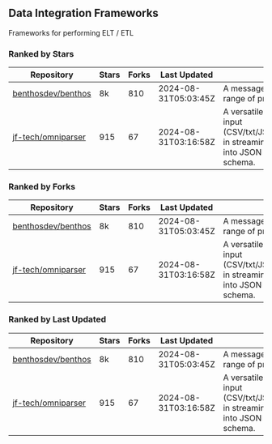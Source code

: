 ## Data Integration Frameworks

Frameworks for performing ELT / ETL

### Ranked by Stars

| Repository | Stars | Forks | Last Updated | Description | 
|------------|-------|-------|--------------|-------------|
| [benthosdev/benthos](https://github.com/benthosdev/benthos) | 8k | 810 | 2024-08-31T05:03:45Z |  A message streaming bridge between a range of protocols. |
| [jf-tech/omniparser](https://github.com/jf-tech/omniparser) | 915 | 67 | 2024-08-31T03:16:58Z |  A versatile ETL library that parses text input (CSV/txt/JSON/XML/EDI/X12/EDIFACT/etc) in streaming fashion and transforms data into JSON output using data-driven schema. |

### Ranked by Forks

| Repository | Stars | Forks | Last Updated | Description | 
|------------|-------|-------|--------------|-------------|
| [benthosdev/benthos](https://github.com/benthosdev/benthos) | 8k | 810 | 2024-08-31T05:03:45Z |  A message streaming bridge between a range of protocols. |
| [jf-tech/omniparser](https://github.com/jf-tech/omniparser) | 915 | 67 | 2024-08-31T03:16:58Z |  A versatile ETL library that parses text input (CSV/txt/JSON/XML/EDI/X12/EDIFACT/etc) in streaming fashion and transforms data into JSON output using data-driven schema. |

### Ranked by Last Updated

| Repository | Stars | Forks | Last Updated | Description | 
|------------|-------|-------|--------------|-------------|
| [benthosdev/benthos](https://github.com/benthosdev/benthos) | 8k | 810 | 2024-08-31T05:03:45Z |  A message streaming bridge between a range of protocols. |
| [jf-tech/omniparser](https://github.com/jf-tech/omniparser) | 915 | 67 | 2024-08-31T03:16:58Z |  A versatile ETL library that parses text input (CSV/txt/JSON/XML/EDI/X12/EDIFACT/etc) in streaming fashion and transforms data into JSON output using data-driven schema. |

